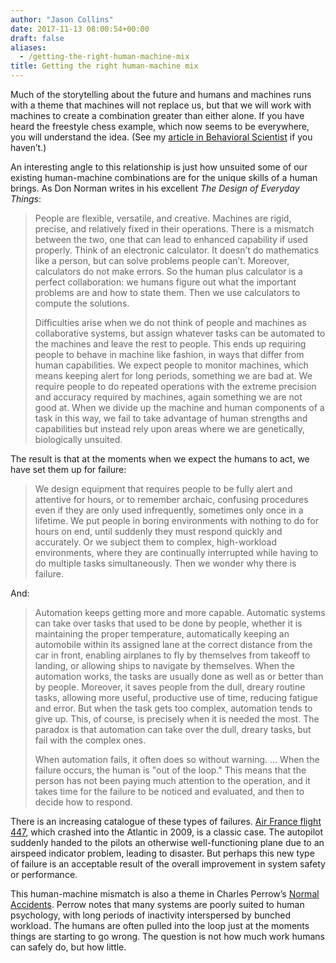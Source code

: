```yaml
---
author: "Jason Collins"
date: 2017-11-13 08:00:54+00:00
draft: false
aliases:
  - /getting-the-right-human-machine-mix
title: Getting the right human-machine mix
---
```


Much of the storytelling about the future and humans and machines runs with a theme that machines will not replace us, but that we will work with machines to create a combination greater than either alone. If you have heard the freestyle chess example, which now seems to be everywhere, you will understand the idea. (See my [article in Behavioral Scientist](http://behavioralscientist.org/dont-touch-computer/) if you haven’t.)

An interesting angle to this relationship is just how unsuited some of our existing human-machine combinations are for the unique skills of a human brings. As Don Norman writes in his excellent *The Design of Everyday Things*:



<blockquote>People are flexible, versatile, and creative. Machines are rigid, precise, and relatively fixed in their operations. There is a mismatch between the two, one that can lead to enhanced capability if used properly. Think of an electronic calculator. It doesn’t do mathematics like a person, but can solve problems people can’t. Moreover, calculators do not make errors. So the human plus calculator is a perfect collaboration: we humans figure out what the important problems are and how to state them. Then we use calculators to compute the solutions.

Difficulties arise when we do not think of people and machines as collaborative systems, but assign whatever tasks can be automated to the machines and leave the rest to people. This ends up requiring people to behave in machine like fashion, in ways that differ from human capabilities. We expect people to monitor machines, which means keeping alert for long periods, something we are bad at. We require people to do repeated operations with the extreme precision and accuracy required by machines, again something we are not good at. When we divide up the machine and human components of a task in this way, we fail to take advantage of human strengths and capabilities but instead rely upon areas where we are genetically, biologically unsuited.</blockquote>



The result is that at the moments when we expect the humans to act, we have set them up for failure:



<blockquote>We design equipment that requires people to be fully alert and attentive for hours, or to remember archaic, confusing procedures even if they are only used infrequently, sometimes only once in a lifetime. We put people in boring environments with nothing to do for hours on end, until suddenly they must respond quickly and accurately. Or we subject them to complex, high-workload environments, where they are continually interrupted while having to do multiple tasks simultaneously. Then we wonder why there is failure.</blockquote>



And:



<blockquote>Automation keeps getting more and more capable. Automatic systems can take over tasks that used to be done by people, whether it is maintaining the proper temperature, automatically keeping an automobile within its assigned lane at the correct distance from the car in front, enabling airplanes to fly by themselves from takeoff to landing, or allowing ships to navigate by themselves. When the automation works, the tasks are usually done as well as or better than by people. Moreover, it saves people from the dull, dreary routine tasks, allowing more useful, productive use of time, reducing fatigue and error. But when the task gets too complex, automation tends to give up. This, of course, is precisely when it is needed the most. The paradox is that automation can take over the dull, dreary tasks, but fail with the complex ones.

When automation fails, it often does so without warning. ... When the failure occurs, the human is "out of the loop." This means that the person has not been paying much attention to the operation, and it takes time for the failure to be noticed and evaluated, and then to decide how to respond.</blockquote>



There is an increasing catalogue of these types of failures. [Air France flight 447](https://en.m.wikipedia.org/wiki/Air_France_Flight_447), which crashed into the Atlantic in 2009, is a classic case. The autopilot suddenly handed to the pilots an otherwise well-functioning plane due to an airspeed indicator problem, leading to disaster. But perhaps this new type of failure is an acceptable result of the overall improvement in system safety or performance.

This human-machine mismatch is also a theme in Charles Perrow’s [Normal Accidents](https://www.jasoncollins.blog/perrows-normal-accidents-living-with-high-risk-technologies/). Perrow notes that many systems are poorly suited to human psychology, with long periods of inactivity interspersed by bunched workload. The humans are often pulled into the loop just at the moments things are starting to go wrong. The question is not how much work humans can safely do, but how little.
